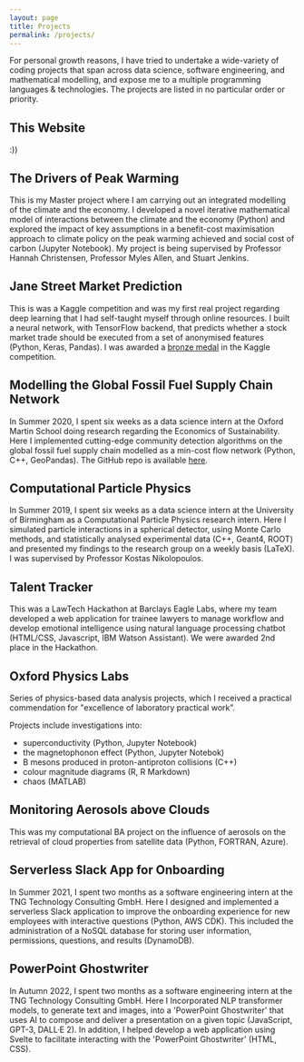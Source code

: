 ```yaml
---
layout: page
title: Projects
permalink: /projects/
---
```


For personal growth reasons, I have tried to undertake a wide-variety of coding projects that span across data science, software engineering, and mathematical modelling, and expose me to a multiple programming languages & technologies. The projects are listed in no particular order or priority.

## This Website

:))

## The Drivers of Peak Warming

This is my Master project where I am carrying out an integrated modelling of the climate and the economy. I developed a novel iterative mathematical model of interactions between the climate and the economy (Python) and explored the impact of key assumptions in a benefit-cost maximisation approach to climate policy on the peak warming achieved and social cost of carbon (Jupyter Notebook). My project is being supervised by Professor Hannah Christensen, Professor Myles Allen, and Stuart Jenkins.

## Jane Street Market Prediction

This is was a Kaggle competition and was my first real project regarding deep learning that I had self-taught myself through online resources. I built a neural network, with TensorFlow backend, that predicts whether a stock market trade should be executed from a set of anonymised features (Python, Keras, Pandas). I was awarded a [bronze medal](https://www.kaggle.com/maxpower742) in the Kaggle competition.

## Modelling the Global Fossil Fuel Supply Chain Network

In Summer 2020, I spent six weeks as a data science intern at the Oxford Martin School doing research regarding the Economics of Sustainability. Here I implemented cutting-edge community detection algorithms on the global fossil fuel supply chain modelled as a min-cost flow network (Python, C++, GeoPandas). The GitHub repo is available [here](https://github.com/Lkruitwagen/global-fossil-fuel-supply-chain).

## Computational Particle Physics

In Summer 2019, I spent six weeks as a data science intern at the University of Birmingham as a Computational Particle Physics research intern. Here I simulated particle interactions in a spherical detector, using Monte Carlo methods, and statistically analysed experimental data (C++, Geant4, ROOT) and presented my findings to the research group on a weekly basis (LaTeX). I was supervised by Professor Kostas Nikolopoulos.

## Talent Tracker

This was a LawTech Hackathon at Barclays Eagle Labs, where my team developed a web application for trainee lawyers to manage workflow and develop emotional intelligence using natural language processing chatbot (HTML/CSS, Javascript, IBM Watson Assistant). We were awarded 2nd place in the Hackathon.

## Oxford Physics Labs

Series of physics-based data analysis projects, which I received a practical commendation for "excellence of laboratory practical work”.

Projects include investigations into:
- superconductivity (Python, Jupyter Notebook)
- the magnetophonon effect (Python, Jupyter Notebok)
- B mesons produced in proton-antiproton collisions (C++)
- colour magnitude diagrams (R, R Markdown)
- chaos (MATLAB)

## Monitoring Aerosols above Clouds

This was my computational BA project on the influence of aerosols on the retrieval of cloud properties from satellite data (Python, FORTRAN, Azure).

## Serverless Slack App for Onboarding

In Summer 2021, I spent two months as a software engineering intern at the TNG Technology Consulting GmbH. Here I designed and implemented a serverless Slack application to improve the onboarding experience for new employees with interactive questions (Python, AWS CDK). This included the administration of a NoSQL database for storing user information, permissions, questions, and results (DynamoDB).

## PowerPoint Ghostwriter

In Autumn 2022, I spent two months as a software engineering intern at the TNG Technology Consulting GmbH. Here I Incorporated NLP transformer models, to generate text and images, into a 'PowerPoint Ghostwriter' that uses AI to compose and deliver a presentation on a given topic (JavaScript, GPT-3, DALL·E 2). In addition, I helped develop a web application using Svelte to facilitate interacting with the 'PowerPoint Ghostwriter' (HTML, CSS).
